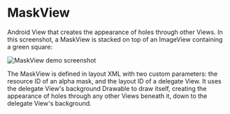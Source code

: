 # MaskView
Android View that creates the appearance of holes through other Views.  In this screenshot, a MaskView is stacked on top of an ImageView containing a green square:

![MaskView demo screenshot](http://chalcodes.com/wiki/images/7/73/MaskViewDemo.png)

The MaskView is defined in layout XML with two custom parameters: the resource ID of an alpha mask, and the layout ID of a delegate View.  It uses the delegate View's background Drawable to draw itself, creating the appearance of holes through any other Views beneath it, down to the delegate View's background.

